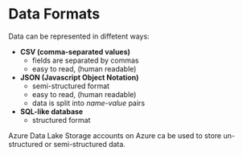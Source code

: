 # Data Formats

Data can be represented in diffetent ways:
- **CSV (comma-separated values)**
    - fields are separated by commas
    - easy to read, (human readable)
- **JSON (Javascript Object Notation)** 
    - semi-structured format
    - easy to read, (human readable)
    - data is split into *name-value* pairs
- **SQL-like database**
    - structured format

Azure Data Lake Storage accounts on Azure ca be used to store un-structured or semi-structured data.
